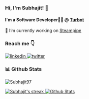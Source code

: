 ### Hi, I'm Subhajit! 👋

#### I'm a Software Developer🧑‍💻 @ [Turbot](https://turbot.com/)

🔭 I’m currently working on [Steampipe](https://steampipe.io/)<br />

### Reach me 👇
<p dir="auto">
    <a href="https://www.linkedin.com/in/subhajit-mondal-08b13a178/" rel="nofollow">
        <img src="https://camo.githubusercontent.com/10fcc3fc61bbf146537c4f6f5a59a340bd9d030a583f74cce7123bb1faba08b0/68747470733a2f2f696d672e736869656c64732e696f2f62616467652f6c696e6b6564696e2d3041363643323f7374796c653d666f722d7468652d6261646765266c6f676f3d6c696e6b6564696e266c6f676f436f6c6f723d7768697465" alt="linkedin" data-canonical-src="https://img.shields.io/badge/linkedin-0A66C2?style=for-the-badge&amp;logo=linkedin&amp;logoColor=white" style="max-width: 100%;">
    </a>
    <a href="https://twitter.com/mesubha97" rel="nofollow">
        <img src="https://camo.githubusercontent.com/b2cd48af2c91f407a2ead4a09f7eeb5d7271c861a9c7b17aa805da83e994f5bd/68747470733a2f2f696d672e736869656c64732e696f2f62616467652f747769747465722d3144413146323f7374796c653d666f722d7468652d6261646765266c6f676f3d74776974746572266c6f676f436f6c6f723d7768697465" alt="twitter" data-canonical-src="https://img.shields.io/badge/twitter-1DA1F2?style=for-the-badge&amp;logo=twitter&amp;logoColor=white" style="max-width: 100%;">
    </a>
</p>

### 📊 Github Stats

<p align="left"> <img src="https://komarev.com/ghpvc/?username=Subhajit97&label=Profile%20views&color=0e75b6&style=flat" alt="Subhajit97" /> </p>

<p dir="auto">
    <a href="https://github.com/Subhajit97">
        <img title="Subhajit's streak" src="https://github-readme-streak-stats.herokuapp.com/?user=Subhajit97&theme=black-ice&hide_border=true&stroke=0000&background=060A0CD0"/>
    </a>
    <a href="https://github.com/Subhajit97"><img alt="Github Stats" src="https://github-readme-stats.vercel.app/api?username=Subhajit97&show_icons=true&count_private=true&theme=react&hide_border=true&bg_color=0D1117" />
    </a>
</p>
<br/>
